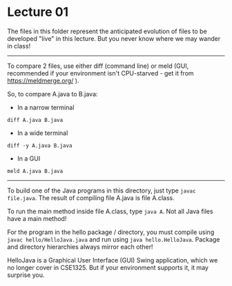 Lecture 01
==========

The files in this folder represent the anticipated
evolution of files to be developed "live" in this lecture.
But you never know where we may wander in class!

---

To compare 2 files, use either diff (command line)
or meld (GUI, recommended if your environment isn't CPU-starved -
get it from https://meldmerge.org/ ).

So, to compare A.java to B.java:

* In a narrow terminal

``diff A.java B.java``

* In a wide terminal

``diff -y A.java B.java``

* In a GUI

``meld A.java B.java``

---

To build one of the Java programs in this directory, just type ``javac file.java``. The result of compiling file A.java is file A.class. 

To run the main method inside file A.class, type ``java A``. Not all Java files have a main method!

For the program in the hello package / directory, you must compile using ``javac hello/HelloJava.java`` and run using ``java hello.HelloJava``. Package and directory hierarchies always mirror each other!

HelloJava is a Graphical User Interface (GUI) Swing application, which we no longer cover in CSE1325. But if your environment supports it, it may surprise you.
